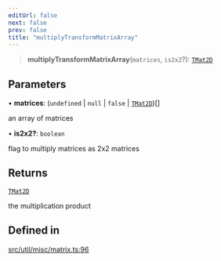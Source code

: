 ```yaml
---
editUrl: false
next: false
prev: false
title: "multiplyTransformMatrixArray"
---
```


> **multiplyTransformMatrixArray**(`matrices`, `is2x2`?): [`TMat2D`](/api/type-aliases/tmat2d/)

## Parameters

• **matrices**: (`undefined` \| `null` \| `false` \| [`TMat2D`](/api/type-aliases/tmat2d/))[]

an array of matrices

• **is2x2?**: `boolean`

flag to multiply matrices as 2x2 matrices

## Returns

[`TMat2D`](/api/type-aliases/tmat2d/)

the multiplication product

## Defined in

[src/util/misc/matrix.ts:96](https://github.com/fabricjs/fabric.js/blob/5c1240d8b4662e45868dd33f385f941de21c8e9c/src/util/misc/matrix.ts#L96)
